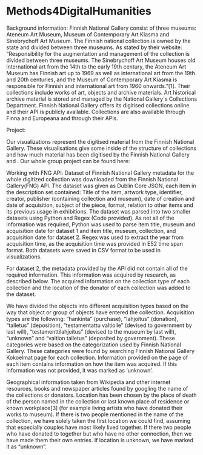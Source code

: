 # Methods4DigitalHumanities

Background information:
Finnish National Gallery consist of three museums: Ateneum Art Museum, Museum of Contemporary Art Kiasma and Sinebrychoff Art Museum. The Finnish national collection is owned by the state and divided between three museums. As stated by their website: “Responsibility for the augmentation and management of the collection is divided between three museums. The Sinebrychoff Art Museum houses old international art from the 14th to the early 19th century, the Ateneum Art Museum has Finnish art up to 1969 as well as international art from the 19th and 20th centuries, and the Museum of Contemporary Art Kiasma is responsible for Finnish and international art from 1960 onwards.”[1]. Their collections include works of art, objects and archive materials. Art historical archive material is stored and managed by the National Gallery´s Collections Department. Finnish National Gallery offers its digitised collections online and their API is publicly available. Collections are also available through Finna and Europeana and through their APIs.

Project:

Our visualizations represent the digitised material from the Finnish National Gallery. These visualisations give some inside of the structure of collections and how much material has been digitised by the Finnish National Gallery and .
Our whole group project can be found here:


Working with FNG API:
Dataset of Finnish National Gallery metadata for the whole digitized collection was downloaded from the Finnish National Gallery(FNG) API. 
The dataset was given as Dublin Core JSON, each item in the description set contained: Title of the item, artwork type, identifier, creator, publisher (containing collection and museum), date of creation and date of acquisition, subject of the piece, format, relation to other items and its previous usage in exhibitions. 
The dataset was parsed into two smaller datasets using Python and Regex (Code provided). 
As not all of the information was required, Python was used to parse item title, museum and acquisition date for dataset 1 and item title, museum, collection, and acquisition date for dataset 2. 
Regex was used to extract the year from acquisition time, as the acquisition time was provided in E52 time span format. 
Both datasets were saved in CSV format to be used in visualizations. 

For dataset 2, the metadata provided by the API did not contain all of the required information. This information was acquired by research, as described below. 
The acquired information on the collection type of each collection and the location of the donator of each collection was added to the dataset.

We have divided the objects into different acquisition types based on the way that object or group of objects have entered the collection.
Acquisition types are the following: “hankinta” (purchase), “lahjoitus” (donation), “talletus” (deposition), “testamentattu valtiolle” (devised to government by last will), “testamenttilahjoitus” (devised to the museum by last will), “unknown” and “valtion talletus” (deposited by government). These categories were based on the categorization used by Finnish National Gallery. These categories were found by searching Finnish National Gallery Kokoelmat page for each collection. Information provided on the page of each item contains information on how the item was acquired. If this information was not provided, it was marked as ‘unknown’. 

Geographical information taken from Wikipedia and other internet resources, books and newspaper articles found by googling the name of the collections or donators. Location has been chosen by the place of death of the person named in the collection or last known place of residence or known workplace[3] (for example living artists who have donated their works to museum). If there is two people mentioned in the name of the collection, we have solely taken the first location we could find, assuming that especially couples have most likely lived together. If there two people who have donated to together but who have no other connection, then we have made them their own entries. If location is unknown, we have marked it as “unknown”.

